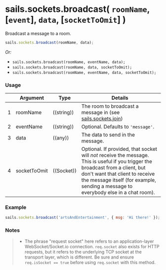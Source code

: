 # sails.sockets.broadcast( `roomName`, [`event`], `data`, [`socketToOmit`] )

Broadcast a message to a room.

```javascript
sails.sockets.broadcast(roomName, data);
```

_Or:_
+ `sails.sockets.broadcast(roomName, eventName, data);`
+ `sails.sockets.broadcast(roomName, data, socketToOmit);`
+ `sails.sockets.broadcast(roomName, eventName, data, socketToOmit);`


### Usage

|   |          Argument           | Type                | Details
| - | --------------------------- | ------------------- | -----------
| 1 |        roomName             | ((string))          | The room to broadcast a message in (see [sails.sockets.join](http://beta.sailsjs.org/#/documentation/reference/websockets/sails.sockets/sails.sockets.join.html))
| 2 |        eventName            | ((string))          | Optional. Defaults to `'message'`.
| 3 |        data                 | ((any))             | The data to send in the message.
| 4 |        socketToOmit         | ((Socket))          | Optional. If provided, that socket will *not* receive the message.  This is useful if you trigger the broadcast from a client, but don't want that client to receive the message itself (for example, sending a message to everybody else in a chat room).


### Example

```javascript
sails.sockets.broadcast('artsAndEntertainment', { msg: 'Hi there!' });
```

### Notes
> + The phrase "request socket" here refers to an application-layer WebSocket/Socket.io connection.  `req.socket` also exists for HTTP requests, but it refers to the underlying TCP socket at the transport layer, which is different.  Be sure and ensure `req.isSocket == true` before using `req.socket` with this method.

<docmeta name="uniqueID" value="sailssocketsbroadcast253997">
<docmeta name="displayName" value="sails.sockets.broadcast()">

